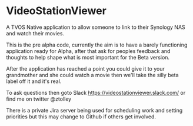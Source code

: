# VideoStationViewer
A TVOS Native application to allow someone to link to their Synology NAS and watch their movies.

This is the pre alpha code, currently the aim is to have a barely functioning application ready for Alpha, after that ask for peoples feedback and thoughts to help shape what is most important for the Beta version.

After the application has reached a point you could give it to your grandmother and she could watch a movie then we'll take the silly beta label off it and it's real.

To ask questions then goto Slack https://videostationviewer.slack.com/ or find me on twitter @ztolley

There is a private Jira server being used for scheduling work and setting priorities but this may change to Github if others get involved.
